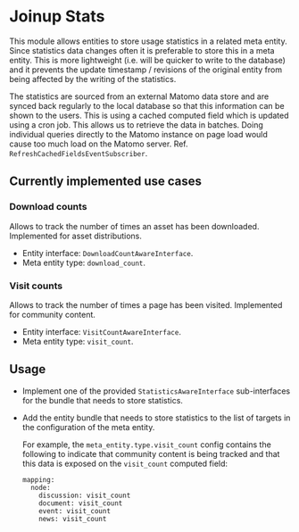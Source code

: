 Joinup Stats
============

This module allows entities to store usage statistics in a related meta entity.
Since statistics data changes often it is preferable to store this in a meta
entity. This is more lightweight (i.e. will be quicker to write to the database)
and it prevents the update timestamp / revisions of the original entity from
being affected by the writing of the statistics.

The statistics are sourced from an external Matomo data store and are synced
back regularly to the local database so that this information can be shown to
the users. This is using a cached computed field which is updated using a cron
job. This allows us to retrieve the data in batches. Doing individual queries
directly to the Matomo instance on page load would cause too much load on the
Matomo server. Ref. `RefreshCachedFieldsEventSubscriber`.


Currently implemented use cases
-------------------------------

### Download counts

Allows to track the number of times an asset has been downloaded. Implemented
for asset distributions.

- Entity interface: `DownloadCountAwareInterface`.
- Meta entity type: `download_count`.

### Visit counts

Allows to track the number of times a page has been visited. Implemented for
community content.

- Entity interface: `VisitCountAwareInterface`.
- Meta entity type: `visit_count`.


Usage
-----

- Implement one of the provided `StatisticsAwareInterface` sub-interfaces for
  the bundle that needs to store statistics.
- Add the entity bundle that needs to store statistics to the list of targets
  in the configuration of the meta entity.

  For example, the `meta_entity.type.visit_count` config contains the following
  to indicate that community content is being tracked and that this data is
  exposed on the `visit_count` computed field:
  ```
  mapping:
    node:
      discussion: visit_count
      document: visit_count
      event: visit_count
      news: visit_count
  ```
